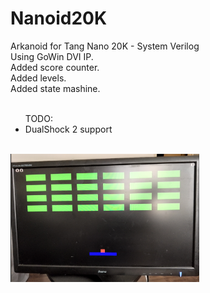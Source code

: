 # Nanoid20K
Arkanoid for Tang Nano 20K - System Verilog</br>
Using GoWin DVI IP.</br>
Added score counter.</br>
Added levels.</br>
Added state mashine.</br></br>

<ul>
  TODO:
<li>DualShock 2 support</li>
</ul>
</br>
<img src='https://github.com/GthiN89/Nanoid20K/blob/main/img/Pictures/Capture.PNG?raw=true' width=60%>
